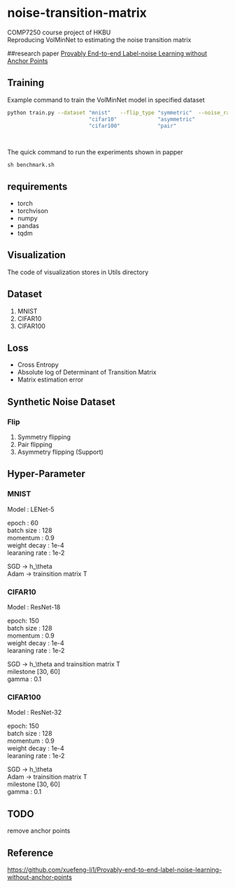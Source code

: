 # noise-transition-matrix
COMP7250 course project of HKBU   
Reproducing VolMinNet to estimating the noise transition matrix   

##research paper
[Provably End-to-end Label-noise Learning without Anchor Points](https://arxiv.org/abs/2102.02400)


## Training
Example command to train the VolMinNet model in specified dataset
```bash
python train.py --dataset "mnist"   --flip_type "symmetric"  --noise_rate 0.2 --device  0
                          "cifar10"             "asymmetric"                           "cpu"
                          "cifar100"            "pair"                                
                                                                         
                                                                    
```
The quick command to run the experiments shown in papper
```commandline
sh benchmark.sh
```
## requirements
- torch
- torchvison
- numpy
- pandas
- tqdm

## Visualization
The code of visualization stores in Utils directory

## Dataset
1. MNIST
2. CIFAR10
3. CIFAR100

## Loss
- Cross Entropy
- Absolute log of Determinant of Transition Matrix
- Matrix estimation error

## Synthetic Noise Dataset
### Flip
1. Symmetry flipping
2. Pair flipping
3. Asymmetry flipping (Support)


## Hyper-Parameter
### MNIST
Model : LENet-5
 
epoch : 60  
batch size : 128  
momentum : 0.9  
weight decay : 1e-4  
learaning rate : 1e-2  

SGD -> h_\theta  
Adam -> trainsition matrix T  


### CIFAR10
Model : ResNet-18  

epoch: 150  
batch size : 128  
momentum : 0.9  
weight decay : 1e-4  
learaning rate : 1e-2  

SGD -> h_\theta and trainsition matrix T  
milestone [30, 60]  
gamma : 0.1

### CIFAR100
Model : ResNet-32 
 
epoch: 150  
batch size : 128  
momentum : 0.9  
weight decay : 1e-4  
learaning rate : 1e-2  

SGD  -> h_\theta  
Adam  -> trainsition matrix T     
milestone [30, 60]  
gamma : 0.1

## TODO
remove anchor points

## Reference
https://github.com/xuefeng-li1/Provably-end-to-end-label-noise-learning-without-anchor-points